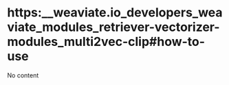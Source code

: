 # https:__weaviate.io_developers_weaviate_modules_retriever-vectorizer-modules_multi2vec-clip#how-to-use
No content